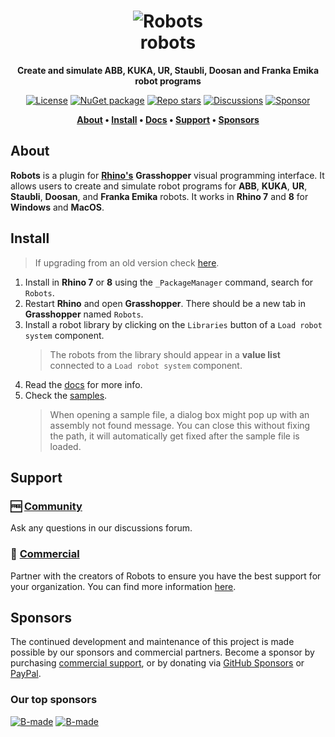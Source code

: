 <div align="center">
    
# ![Robots](../docs/Images/iconRobot.svg)<br/>robots
**Create and simulate ABB, KUKA, UR, Staubli, Doosan and Franka Emika robot programs**

[![License](https://img.shields.io/github/license/visose/Robots?style=flat-square)](../LICENSE)
[![NuGet package](https://img.shields.io/nuget/v/robots?style=flat-square)](https://www.nuget.org/packages?q=visose+robots)
[![Repo stars](https://img.shields.io/github/stars/visose/robots?style=flat-square)](https://github.com/visose/Robots)
[![Discussions](https://img.shields.io/github/discussions/visose/robots?style=flat-square)](https://github.com/visose/Robots/discussions)
[![Sponsor](https://img.shields.io/badge/sponsor-gray?style=flat-square&logo=GitHub-Sponsors)](https://github.com/sponsors/visose)

**[About](#about) •
[Install](#install) •
[Docs](../../../wiki) •
[Support](#support) •
[Sponsors](#sponsors)**

</div>

## About

**Robots** is a plugin for **[Rhino's](https://www.rhino3d.com/)** **Grasshopper** visual programming interface. It allows users to create and simulate robot programs for **ABB**, **KUKA**, **UR**, **Staubli**, **Doosan**, and **Franka Emika** robots. It works in **Rhino 7** and **8** for **Windows** and **MacOS**.

## Install

> If upgrading from an old version check [here](../../../wiki/home#Upgrading-from-an-older-version).

1. Install in **Rhino 7** or **8** using the `_PackageManager` command, search for `Robots`.   
1. Restart **Rhino** and open **Grasshopper**. There should be a new tab in **Grasshopper** named `Robots`.
1. Install a robot library by clicking on the `Libraries` button of a `Load robot system` component.
   > The robots from the library should appear in a **value list** connected to a `Load robot system` component.
1. Read the [docs](../../../wiki) for more info.
1. Check the [samples](../samples/).
   > When opening a sample file, a dialog box might pop up with an assembly not found message. You can close this without fixing the path, it will automatically get fixed after the sample file is loaded.


## Support

### 🆓 [Community](https://github.com/visose/Robots/discussions)

Ask any questions in our discussions forum.
### 💼 [Commercial](https://visose.com/robots)

Partner with the creators of Robots to ensure you have the best support for your organization. You can find more information [here](https://visose.com/robots).

## Sponsors

The continued development and maintenance of this project is made possible by our sponsors and commercial partners. Become a sponsor by purchasing [commercial support](https://visose.com/robots), or by donating via [GitHub Sponsors](https://github.com/sponsors/visose) or [PayPal](https://visose.com/paypal).

### Our top sponsors

[![B-made](../docs/Sponsors/Bmade_light.png)](https://www.ucl.ac.uk/bartlett/about-us/our-resources/b-made-bartlett-workshops#gh-light-mode-only)
[![B-made](../docs/Sponsors/Bmade_dark.png)](https://www.ucl.ac.uk/bartlett/about-us/our-resources/b-made-bartlett-workshops#gh-dark-mode-only)

